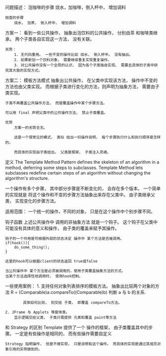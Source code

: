 问题描述：
    泡咖啡的步骤
        烧水，加咖啡，倒入杯中， 增加调料

    抛查的步骤
        烧水， 加茶， 倒入杯中， 增加调料

方案一：
    看到一些公共操作， 抽象出泡饮料的公共操作， 分别由茶 和咖啡类继承。 
    两个子类各自实现这一方法， 没有关联。 

    劣势：
        1. 无代码重用。 一些不变的操作比如 烧水， 倒入杯中。 没有抽出。 
        2. 如果新加一个饮料对象， 需要继续重复实现重复操作。 
        3. 对公共操作没有一个全局的认识， 因为各个子类独自实现。 需要去具体的子类中研究其大致的实现方式。 

方案二： 模板方法模式
    抽象出公共操作， 在父类中实现该方法， 操作中不变的方法也由父类实现。 而根据子类进行变化的方法，则声明为抽象方法， 需要由子类实现。

    子类不再覆盖公共操作方法， 而是覆盖操作中某个步骤方法。 

    可以用 final 声明父类中的公共操作方法， 禁止子类覆盖。 

    优势
        方案一的劣势全无。

        这是一个很常见的模式， 类似 给出一份操作说明， 每个步骤执行什么和执行顺序是怎样的。 

        而具体的实现由子类给出。 父类是框架， 子类注入灵魂。 


定义
The Template Method Pattern defines the skeleton of an algorithm in a method, deferring some steps to subclasses.
Template Method lets subclasses redefine certain steps of an algorithm without changing the algorithm's structure.

一个操作有多个步骤， 其中部分步骤是不断变化的， 会存在多个版本。 一个简单的实现就是 将这个操作和不变的步骤方法抽象出来存在父类中。 
由子类继承父类， 实现变化的步骤方法。  

适用范围：
    一个统一的操作，不同的对象， 只是在这个操作中个别步骤不同。


钩子函数
    上述公共操作中 调用的非抽象方法 就是一个钩子。 这个钩子在父类中可能没有具体的意义和操作， 由子类的覆盖来赋予其操作。

    钩子的一个作用是可根据外部的状态决定 操作中 某个方法是否被调用。
    if(hook()){
        do_some_thing();
    }

    这里的hook可以根据client的状态返回 true或false

    当公共操作中 某个方法是必须被调用的，使用子类覆盖抽象方法的方式。
    当某个方法选择性地调用时， 使用hook控制。



一些使用案例：
    1. 支持任何对象列表排序的模板方法。 
        抽象出比较两个对象的方法
            R = (Comparable)a.compareTo((Comparable)b)  判断 a 与 b 的关系. 

            具体如何比较， 则交给 子类， 即覆盖 compareTo方法。 

    2. JFrame 与 Applets 等窗体类。
        显示逻辑交给父类， 子类只需提供 元素和覆盖 paint等方法


和 Strategy 的区别
    Template 提供了一个 操作的框架， 由子类覆盖其中的步骤。 一定是有些操作是相同的， 而有些操作需要自定义

    Strategy 指明操作， 但是不做实现， 只是说明有这个操作。 而具体的实现是通过其成员对象引用的实例做到的。 









